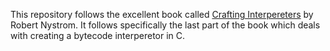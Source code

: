 This repository follows the excellent book called [Crafting Interpereters](https://craftinginterpreters.com/chunks-of-bytecode.html) by Robert Nystrom.
It follows specifically the last part of the book which deals with creating a bytecode interperetor in C.

